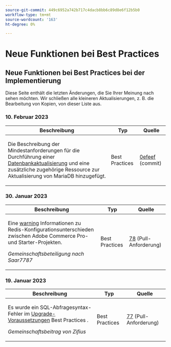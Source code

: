 ```yaml
---
source-git-commit: 449c6952a742b717c4dacb8bb6c89d8e6f12b5b0
workflow-type: tm+mt
source-wordcount: '163'
ht-degree: 0%

---
```

# Neue Funktionen bei Best Practices

## Neue Funktionen bei Best Practices bei der Implementierung

Diese Seite enthält die letzten Änderungen, die Sie Ihrer Meinung nach sehen möchten. Wir schließen alle kleineren Aktualisierungen, z. B. die Bearbeitung von Kopien, von dieser Liste aus.

### 10. Februar 2023

<table style="table-layout:auto;">
  <thead>
    <tr>
      <th>Beschreibung</th>
      <th>Typ</th>
      <th>Quelle</th>
    </tr>
  </thead>
  <tbody>
    <tr>
      <td><p>Die Beschreibung der Mindestanforderungen für die Durchführung einer <a href="https://experienceleague.adobe.com/docs/commerce-operations/implementation-playbook/best-practices/maintenance/commerce-235-upgrade-prerequisites-mariadb.html">Datenbankaktualisierung</a> und eine zusätzliche zugehörige Ressource zur Aktualisierung von MariaDB hinzugefügt.</p>
</td>
      <td>Best Practices</td>
      <td><a href="https://github.com/AdobeDocs/commerce-operations.en/commit/0efeef6f3d5276f42e4a67fe55f6108a399f45fb">0efeef</a> (commit)</td>
    </tr>
  </tbody>
</table><!-- date_group -->

### 30. Januar 2023

<table style="table-layout:auto;">
  <thead>
    <tr>
      <th>Beschreibung</th>
      <th>Typ</th>
      <th>Quelle</th>
    </tr>
  </thead>
  <tbody>
    <tr>
      <td><p>Eine <a href="https://experienceleague.adobe.com/docs/commerce-operations/implementation-playbook/best-practices/planning/redis-service-configuration.html">warning</a> Informationen zu Redis-Konfigurationsunterschieden zwischen Adobe Commerce Pro- und Starter-Projekten.</p>
<p><i>Gemeinschaftsbeteiligung nach Saar7787</i></p></td>
      <td>Best Practices</td>
      <td><a href="https://github.com/AdobeDocs/commerce-operations.en/pull/78">78</a> (Pull-Anforderung)</td>
    </tr>
  </tbody>
</table>

### 19. Januar 2023

<table style="table-layout:auto;">
  <thead>
    <tr>
      <th>Beschreibung</th>
      <th>Typ</th>
      <th>Quelle</th>
    </tr>
  </thead>
  <tbody>
    <tr>
      <td><p>Es wurde ein SQL-Abfragesyntax-Fehler im <a href="https://experienceleague.adobe.com/docs/commerce-operations/implementation-playbook/best-practices/maintenance/commerce-235-upgrade-prerequisites-mariadb.html">Upgrade-Voraussetzungen</a> Best Practices .</p>
<p><i>Gemeinschaftsbeitrag von Zifius</i></p></td>
      <td>Best Practices</td>
      <td><a href="https://github.com/AdobeDocs/commerce-operations.en/pull/77">77</a> (Pull-Anforderung)</td>
    </tr>
  </tbody>
</table><!-- date_group --><!-- month_group --><!-- year_group -->
